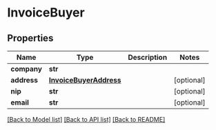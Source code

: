 # InvoiceBuyer


## Properties
Name | Type | Description | Notes
------------ | ------------- | ------------- | -------------
**company** | **str** |  | 
**address** | [**InvoiceBuyerAddress**](InvoiceBuyerAddress.md) |  | [optional] 
**nip** | **str** |  | [optional] 
**email** | **str** |  | [optional] 

[[Back to Model list]](../README.md#documentation-for-models) [[Back to API list]](../README.md#documentation-for-api-endpoints) [[Back to README]](../README.md)


